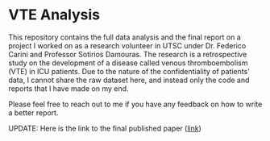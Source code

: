 # VTE Analysis

This repository contains the full data analysis and the final report on a project I worked on as a research volunteer in UTSC under Dr. Federico Carini and Professor Sotirios Damouras. The research is a retrospective study on the development of a disease called venous thromboembolism (VTE) in ICU patients. Due to the nature of the confidentiality of patients' data, I cannot share the raw dataset here, and instead only the code and reports that I have made on my end.

Please feel free to reach out to me if you have any feedback on how to write a better report.

UPDATE: Here is the link to the final published paper ([link](https://www.sciencedirect.com/science/article/pii/S2173572724001413))

